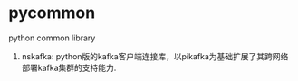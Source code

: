# pycommon
python common library

1. nskafka: python版的kafka客户端连接库，以pikafka为基础扩展了其跨网络部署kafka集群的支持能力.
